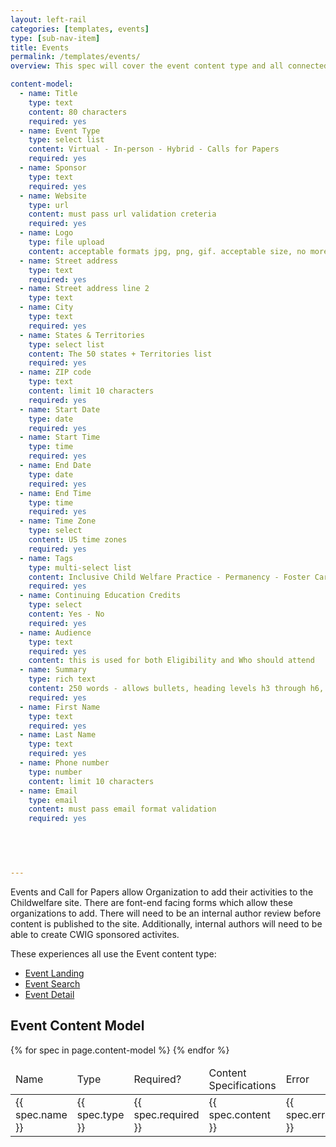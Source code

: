 ```yaml
---
layout: left-rail
categories: [templates, events]
type: [sub-nav-item]
title: Events 
permalink: /templates/events/
overview: This spec will cover the event content type and all connected templates. 

content-model:
  - name: Title
    type: text
    content: 80 characters
    required: yes
  - name: Event Type
    type: select list
    content: Virtual - In-person - Hybrid - Calls for Papers
    required: yes
  - name: Sponsor
    type: text
    required: yes
  - name: Website
    type: url
    content: must pass url validation creteria
    required: yes
  - name: Logo
    type: file upload
    content: acceptable formats jpg, png, gif. acceptable size, no more than 300 by 200 pixels
  - name: Street address
    type: text
    required: yes
  - name: Street address line 2
    type: text
  - name: City
    type: text
    required: yes
  - name: States & Territories
    type: select list
    content: The 50 states + Territories list
    required: yes
  - name: ZIP code
    type: text
    content: limit 10 characters
    required: yes
  - name: Start Date
    type: date
    required: yes
  - name: Start Time
    type: time
    required: yes
  - name: End Date
    type: date
    required: yes
  - name: End Time
    type: time
    required: yes
  - name: Time Zone
    type: select
    content: US time zones
    required: yes
  - name: Tags
    type: multi-select list
    content: Inclusive Child Welfare Practice - Permanency - Foster Care - Adoption - Child Abuse & Neglect - Preventing Abuse & Neglect - Casework Practice - Connecting Families with Services - Agency Leadership
    required: yes
  - name: Continuing Education Credits
    type: select
    content: Yes - No
    required: yes
  - name: Audience
    type: text
    required: yes
    content: this is used for both Eligibility and Who should attend
  - name: Summary
    type: rich text
    content: 250 words - allows bullets, heading levels h3 through h6, links
    required: yes
  - name: First Name
    type: text
    required: yes
  - name: Last Name
    type: text
    required: yes
  - name: Phone number
    type: number
    content: limit 10 characters
  - name: Email
    type: email
    content: must pass email format validation
    required: yes
 
  



---
```

Events and Call for Papers allow Organization to add their activities to the Childwelfare site. There are font-end facing forms which allow these organizations to add. There will need to be an internal author review before content is published to the site. Additionally, internal authors will need to be able to create CWIG sponsored activites. 

These experiences all use the Event content type:
- [Event Landing](/templates/events/landing)
- [Event Search](/templates/search-event)
- [Event Detail](/templates/events/detail)

## Event Content Model
<table class="usa-table">
    <thead>
        <tr>
            <td>Name</td>
            <td>Type</td>
            <td>Required?</td>
            <td>Content Specifications</td>
            <td>Error</td>
        </tr>
    </thead>
    {% for spec in page.content-model %}
    <tbody>
        <tr>
            <td>{{ spec.name }} </td>
            <td>{{ spec.type }}</td>
            <td>{{ spec.required }}</td>
            <td>{{ spec.content }}</td>
            <td>{{ spec.error }}</td>
        </tr>
    </tbody>
    {% endfor %}
</table>